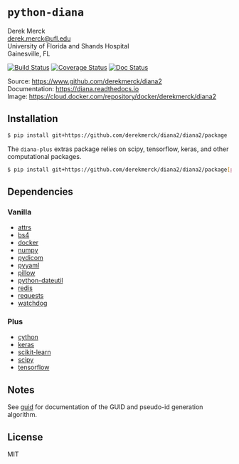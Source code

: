 `python-diana`
==================

Derek Merck  
<derek.merck@ufl.edu>  
University of Florida and Shands Hospital  
Gainesville, FL  

[![Build Status](https://travis-ci.org/derekmerck/diana2.svg?branch=master)](https://travis-ci.org/derekmerck/diana2)
[![Coverage Status](https://codecov.io/gh/derekmerck/diana2/branch/master/graph/badge.svg)](https://codecov.io/gh/derekmerck/diana2)
[![Doc Status](https://readthedocs.org/projects/diana/badge/?version=master)](https://diana.readthedocs.io/en/master/?badge=master)

Source: <https://www.github.com/derekmerck/diana2>  
Documentation: <https://diana.readthedocs.io>  
Image:  <https://cloud.docker.com/repository/docker/derekmerck/diana2>


Installation
---------------

```bash
$ pip install git+https://github.com/derekmerck/diana2/diana2/package
```

The `diana-plus` extras package relies on scipy, tensorflow, keras, and other computational packages.

```bash
$ pip install git+https://github.com/derekmerck/diana2/diana2/package[plus]
```


Dependencies
-------------

### Vanilla

- [attrs](http://www.attrs.org/en/stable/)
- [bs4](https://beautiful-soup-4.readthedocs.io/en/latest/)
- [docker](https://docker-py.readthedocs.io/en/stable/)
- [numpy](http://www.numpy.org)
- [pydicom](https://pydicom.github.io)
- [pyyaml](https://pyyaml.org)
- [pillow](https://pillow.readthedocs.io/en/stable/)
- [python-dateutil](https://dateutil.readthedocs.io/en/stable/)
- [redis](https://github.com/andymccurdy/redis-py/)
- [requests](http://docs.python-requests.org/en/master/)
- [watchdog](https://pythonhosted.org/watchdog/)

### Plus

- [cython](https://cython.org)
- [keras](https://keras.io)
- [scikit-learn](https://scikit-learn.org/stable/)
- [scipy](https://www.scipy.org)
- [tensorflow](https://www.tensorflow.org)


Notes
---------------

See [guid](./guid.md) for documentation of the GUID and pseudo-id generation algorithm.


License
---------------

MIT